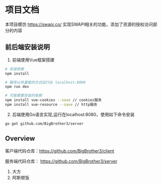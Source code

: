 # 项目文档
本项目模仿 https://swapi.co/ 实现SWAPI相关的功能，添加了资源的授权访问部分的内容

## 前后端安装说明
1. 前端使用Vue框架搭建
``` bash
# 安装依赖
npm install

# 服务以热重载的方式运行在 localhost:8000
npm run dev

# 可能需要安装的依赖
npm install vue-cookies --save // cookies服务
npm install vue-resource --save // http服务
```

2. 后端使用Go语言实现,运行在localhost:8080，使用如下命令安装
```
go get github.com/BigBrother3/server
```
##  Overview
客户端代码仓库：https://github.com/BigBrother3/client

服务端代码仓库：
https://github.com/BigBrother3/server

1. 大方
2. 阿斯顿饭
